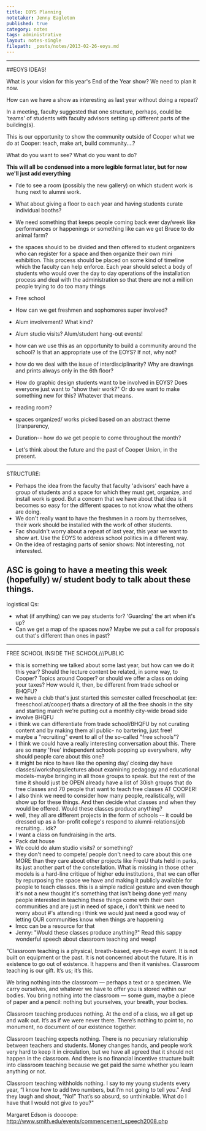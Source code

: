 ```yaml
---
title: EOYS Planning
notetaker: Jenny Eagleton
published: true
category: notes
tags: administrative
layout: notes-single
filepath: _posts/notes/2013-02-26-eoys.md
---
```


---

##EOYS IDEAS!

What is your vision for this year's End of the Year show? We need to plan it now. 

How can we have a show as interesting as last year without doing a repeat?

In a meeting, faculty suggested that one structure, perhaps, could be 'teams' of students with faculty advisors setting up different parts of the building(s).

This is our opportunity to show the community outside of Cooper what we do at Cooper: teach, make art, build community....? 

What do you want to see? What do you want to do?

**This will all be condensed into a more legible format later, but for now we'll just add everything**

- I'de to see a room (possibly the new gallery) on which student work is hung next to alumni work.
- What about giving a floor to each year and having students curate individual booths?
- We need something that keeps people coming back ever day/week like performances or happenings or something like can we get Bruce to do animal farm?
- the spaces should to be divided and then offered to student organizers who can register for a space and then organize their own mini exhibition. This process should be placed on some kind of timeline which the faculty can help enforce. Each year should select a body of students who would over the day to day operations of the installation process and deal with the administration so that there are not a million people trying to do too many things
- Free school

- How can we get freshmen and sophomores super involved? 

- Alum involvement? What kind?
- Alum studio visits? Alum/student hang-out events!
- how can we use this as an opportunity to build a community around the school? Is that an appropriate use of the EOYS? If not, why not?
- how do we deal with the issue of interdisciplinarity? Why are drawings and prints always only in the 6th floor? 
- How do graphic design students want to be involved in EOYS? Does everyone just want to "show their work?" Or do we want to make something new for this? Whatever that means.
- reading room?
- spaces organized/ works picked based on an abstract theme (tranparency, 

- Duration-- how do we get people to come throughout the month?

- Let's think about the future and the past of Cooper Union, in the present. 

-----------------------------------------------------------------------------

STRUCTURE:
- Perhaps the idea from the faculty that faculty 'advisors' each have a group of students and a space for which they must get, organize, and install work is good. But a concern that we have about that idea is it becomes so easy for the different spaces to not know what the others are doing. 
- We don't really want to have the freshmen in a room by themselves, their work should be installed with the work of other students.
- Fac shouldn't worry about a repeat of last year, this year we want to show art. Use the EOYS to address school politics in a different way.
- On the idea of restaging parts of senior shows: Not interesting, not interested.


ASC is going to have a meeting this week (hopefully) w/ student body to talk about these things.
----------------------------------

logistical Qs:
- what (if anything) can we pay students for? 'Guarding' the art when it's up?
- Can we get a map of the spaces now? Maybe we put a call for proposals out that's different than ones in past?

-----------------------------------------------------------------------------
FREE SCHOOL INSIDE THE SCHOOL///PUBLIC
- this is something we talked about some last year, but how can we do it this year? Should the lecture content be related, in some way, to Cooper? Topics around Cooper? or should we offer a class on doing your taxes? How would it, then, be different from trade school or BHQFU?
- we have a club that's just started this semester called freeschool.at (ex: freeschool.at/cooper) thats a directory of all the free shools in the sity and starting march we're putting out a monthly city-wide broad side
- involve BHQFU
- i think we can differentiate from trade school/BHQFU by not curating content and by making them all public- no bartering, just free!
- maybe a "recruiting" event to all of the so-called "free schools"?
- I think we could have a really interesting conversation about this. There are so many 'free' independent schools popping up everywhere, why should people care about this one?
- it might be nice to have like the opening day/ closing day have classes/workshops/lectures about examining pedagogy and educational models-maybe bringing in all those groups to speak. but the rest of the time it should just be OPEN already have a list of 30ish groups that do free classes and 70 people that want to teach free classes AT COOPER!
- I also think we need to consider how many people, realistically, will show up for these things. And then decide what classes and when they would be offered. Would these classes produce anything?
- well, they all are different projects in the form of schools -- it could be dressed up as a for-profit college's respond to alumni-relations/job recruiting... idk?
- I want a class on fundraising in the arts.
- Pack dat house
- We could do alum studio visits? or something?
- they don't need to compete/ people don't need to care about this one MORE than they care about other projects like FreeU thats held in parks, its just another part of the constellation. What is missing in those other models is a hard-line critique of higher edu institutions, that we can offer by repurposing the space we have and making it publicly available for people to teach classes. this is a simple radical gesture and even though it's not a new thought it's something that isn't being done yet! many people interested in teaching these things come with their own communities and are just in need of space, i don't think we need to worry about #'s attending i think we would just need a good way of letting OUR communities know when things are happening
- lmcc can be a resource for that
- Jenny: "Would these classes produce anything?" Read this sappy wonderful speech about classroom teaching and weep!

"Classroom teaching is a physical, breath-based, eye-to-eye event. 
It is not built on equipment or the past. 
It is not concerned about the future. 
It is in existence to go out of existence. 
It happens and then it vanishes. 
Classroom teaching is our gift. 
It’s us; it’s this.

We bring nothing into the classroom — perhaps a text or a specimen. We carry ourselves, and whatever we have to offer you is stored within our bodies. You bring nothing into the classroom — some gum, maybe a piece of paper and a pencil: nothing but yourselves, your breath, your bodies.

Classroom teaching produces nothing. At the end of a class, we all get up and walk out. It’s as if we were never there. There’s nothing to point to, no monument, no document of our existence together.

Classroom teaching expects nothing. There is no pecuniary relationship between teachers and students. Money changes hands, and people work very hard to keep it in circulation, but we have all agreed that it should not happen in the classroom. And there is no financial incentive structure built into classroom teaching because we get paid the same whether you learn anything or not.

Classroom teaching withholds nothing. I say to my young students every year, “I know how to add two numbers, but I’m not going to tell you.” And they laugh and shout, “No!” That’s so absurd, so unthinkable. What do I have that I would not give to you?"

Margaret Edson is doooope: http://www.smith.edu/events/commencement_speech2008.php
